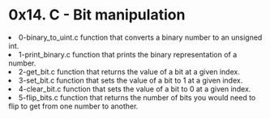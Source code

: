 <h1>0x14. C - Bit manipulation</h1>
<li>0-binary_to_uint.c function that converts a binary number to an unsigned int.</li>
<li>1-print_binary.c function that prints the binary representation of a number.</li>
<li>2-get_bit.c function that returns the value of a bit at a given index.</li>
<li>3-set_bit.c function that sets the value of a bit to 1 at a given index.</li>
<li>4-clear_bit.c function that sets the value of a bit to 0 at a given index.</li>
<li>5-flip_bits.c function that returns the number of bits you would need to flip to get from one number to another.</li>
